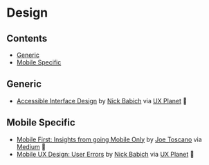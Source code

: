# Design

## Contents

- [Generic](#generic)
- [Mobile Specific](#mobile-specific)

## Generic

- [Accessible Interface Design](https://uxplanet.org/accessible-interface-design-3c59ee3ec730#.rganhzyx6) by [Nick Babich](https://twitter.com/101babich) via [UX Planet](https://uxplanet.org/) :green_book:

## Mobile Specific

- [Mobile First: Insights from going Mobile Only](https://medium.com/the-mission/mobile-first-design-insights-from-a-month-without-a-computer-c18e7ada25d#.bqrqb9hu5) by [Joe Toscano](https://twitter.com/realjoet) via [Medium](https://medium.com/) :green_book:
- [Mobile UX Design: User Errors](https://uxplanet.org/mobile-ux-design-user-errors-1ad1f5d664f9#.bi1dcq95h) by [Nick Babich](https://twitter.com/101babich) via [UX Planet](https://uxplanet.org/) :green_book:
